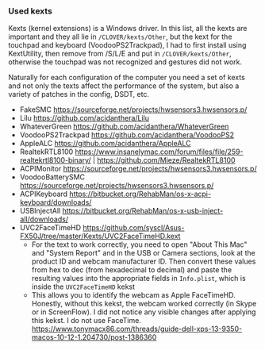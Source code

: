 ### Used kexts

Kexts (kernel extensions) is a Windows driver. In this list, all the kexts are important and they all lie in `/CLOVER/kexts/Other`, but the kext for the touchpad and keyboard (VoodooPS2Trackpad), I had to first install using KextUtility, then remove from /S/L/E and put in `/CLOVER/kexts/Other`, otherwise the touchpad was not recognized and gestures did not work.

Naturally for each configuration of the computer you need a set of kexts and not only the texts affect the performance of the system, but also a variety of patches in the config, DSDT, etc.

* FakeSMC https://sourceforge.net/projects/hwsensors3.hwsensors.p/
* Lilu https://github.com/acidanthera/Lilu
* WhateverGreen https://github.com/acidanthera/WhateverGreen
* VoodooPS2Trackpad https://github.com/acidanthera/VoodooPS2
* AppleALC https://github.com/acidanthera/AppleALC
* RealtekRTL8100 https://www.insanelymac.com/forum/files/file/259-realtekrtl8100-binary/ | https://github.com/Mieze/RealtekRTL8100
* ACPIMonitor https://sourceforge.net/projects/hwsensors3.hwsensors.p/
* VoodooBatterySMC https://sourceforge.net/projects/hwsensors3.hwsensors.p/
* ACPIKeyboard https://bitbucket.org/RehabMan/os-x-acpi-keyboard/downloads/
* USBInjectAll https://bitbucket.org/RehabMan/os-x-usb-inject-all/downloads/
* UVC2FaceTimeHD https://github.com/syscl/Asus-FX50J/tree/master/Kexts/UVC2FaceTimeHD.kext
  - For the text to work correctly, you need to open "About This Mac" and "System Report" and in the USB or Camera sections, look at the product ID and webcam manufacturer ID. Then convert these values from hex to dec (from hexadecimal to decimal) and paste the resulting values into the appropriate fields in `Info.plist`, which is inside the `UVC2FaceTimeHD` kekst
  - This allows you to identify the webcam as Apple FaceTimeHD. Honestly, without this kekst, the webcam worked correctly (in Skype or in ScreenFlow). I did not notice any visible changes after applying this kekst. I do not use FaceTime. https://www.tonymacx86.com/threads/guide-dell-xps-13-9350-macos-10-12-1.204730/post-1386360

